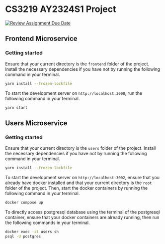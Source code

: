 # CS3219 AY2324S1 Project

[![Review Assignment Due Date](https://classroom.github.com/assets/deadline-readme-button-24ddc0f5d75046c5622901739e7c5dd533143b0c8e959d652212380cedb1ea36.svg)](https://classroom.github.com/a/6BOvYMwN)

## Frontend Microservice

### Getting started

Ensure that your current directory is the `frontend` folder of the project. Install the necessary dependencies if you have not by running the following command in your terminal. 
```bash
yarn install --frozen-lockfile
```
To start the development server on `http://localhost:3000`, run the following command in your terminal.
```bash
yarn start
```

## Users Microservice

### Getting started

Ensure that your current directory is the `users` folder of the project. Install the necessary dependencies if you have not by running the following command in your terminal. 
```bash
yarn install --frozen-lockfile
```
To start the development server on `http://localhost:3002`, ensure that you already have docker installed and that your current directory is the `root` folder of the project. Then, start the docker containers by running the following command in your terminal.
```bash
docker compose up
```
To directly access postgresql database using the terminal of the postgresql container, ensure that your docker containers are already running, then run the following commands in your terminal.
```bash
docker exec -it users sh
psql -U postgres
```